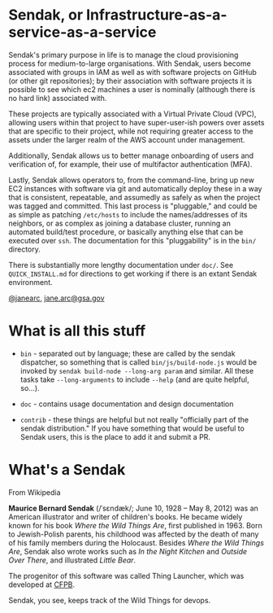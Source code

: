 Sendak, or Infrastructure-as-a-service-as-a-service
===

Sendak's primary purpose in life is to manage the cloud provisioning process
for medium-to-large organisations. With Sendak, users become associated with
groups in IAM as well as with software projects on GitHub (or other git
repositories); by their association with software projects it is possible to
see which ec2 machines a user is nominally (although there is no hard link)
associated with.

These projects are typically associated with a Virtual Private Cloud (VPC),
allowing users within that project to have super-user-ish powers over assets
that are specific to their project, while not requiring greater access to the
assets under the larger realm of the AWS account under management.

Additionally, Sendak allows us to better manage onboarding of users and
verification of, for example, their use of multifactor authentication (MFA).

Lastly, Sendak allows operators to, from the command-line, bring up new EC2
instances with software via git and automatically deploy these in a way that
is consistent, repeatable, and assumedly as safely as when the project was
tagged and committed. This last process is "pluggable," and could be as
simple as patching `/etc/hosts` to include the names/addresses of its
neighbors, or as complex as joining a database cluster, running an automated
build/test procedure, or basically anything else that can be executed over
`ssh`. The documentation for this "pluggability" is in the `bin/` directory.

There is substantially more lengthy documentation under `doc/`. See
`QUICK_INSTALL.md` for directions to get working if there is an extant
Sendak environment.

[@janearc](https://github.com/janearc), jane.arc@gsa.gov

What is all this stuff
===

* `bin` - separated out by language; these are called by the sendak
dispatcher, so something that is called `bin/js/build-node.js` would be
invoked by `sendak build-node --long-arg param` and similar. All these tasks
take `--long-arguments` to include `--help` (and are quite helpful,
so&hellip;).

* `doc` - contains usage documentation and design documentation

* `contrib` - these things are helpful but not really "officially part of the
sendak distribution." If you have something that would be useful to Sendak
users, this is the place to add it and submit a PR.

What's a Sendak
===

From Wikipedia

**Maurice Bernard Sendak** (/ˈsɛndæk/; June 10, 1928 – May 8, 2012) was
an American illustrator and writer of children's books. He became widely
known for his book *Where the Wild Things Are*, first published in 1963. Born
to Jewish-Polish parents, his childhood was affected by the death of many of
his family members during the Holocaust. Besides *Where the Wild Things Are*,
Sendak also wrote works such as *In the Night Kitchen* and *Outside Over
There*, and illustrated *Little Bear*.

The progenitor of this software was called Thing Launcher, which was developed
at [CFPB](http://www.consumerfinance.gov/).

Sendak, you see, keeps track of the Wild Things for devops.
